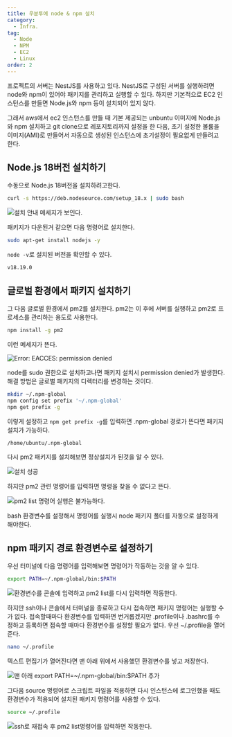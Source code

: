 ```yaml
---
title: 우분투에 node & npm 설치
category:
  - Infra.
tag:
  - Node
  - NPM
  - EC2
  - Linux
order: 2
---
```


프로젝트의 서버는 NestJS를 사용하고 있다.
NestJS로 구성된 서버를 실행하려면 node와 npm이 있어야 패키지를 관리하고 실행할 수 있다.
하지만 기본적으로 EC2 인스턴스를 만들면 Node.js와 npm 등이 설치되어 있지 않다.

그래서 aws에서 ec2 인스턴스를 만들 때 기본 제공되는 unbuntu 이미지에 Node.js와 npm 설치하고
git clone으로 레포지토리까지 설정을 한 다음,
초기 설정한 볼륨을 이미지(AMI)로 만들어서 자동으로 생성된 인스턴스에 초기설정이 필요없게 만들려고 한다.

## Node.js 18버전 설치하기

수동으로 Node.js 18버전을 설치하려고한다.

```bash
curl -s https://deb.nodesource.com/setup_18.x | sudo bash
```

![설치 안내 메세지가 보인다.](https://github.com/Zamoca42/blog/assets/96982072/66a5efed-58c8-4dee-ab42-ed3b21d116b3)

패키지가 다운된거 같으면 다음 명령어로 설치한다.

```bash
sudo apt-get install nodejs -y
```

`node -v`로 설치된 버전을 확인할 수 있다.

```text
v18.19.0
```

## 글로벌 환경에서 패키지 설치하기

그 다음 글로벌 환경에서 pm2를 설치한다.
pm2는 이 후에 서버를 실행하고 pm2로 프로세스를 관리하는 용도로 사용한다.

```bash
npm install -g pm2
```

이런 메세지가 뜬다.

![Error: EACCES: permission denied](https://github.com/Zamoca42/blog/assets/96982072/5c129845-5f7c-4597-aee2-98b46e8263f8)

node를 sudo 권한으로 설치하고나면 패키지 설치시 permission denied가 발생한다.
해결 방법은 글로벌 패키지의 디렉터리를 변경하는 것이다.

```bash
mkdir ~/.npm-global
npm config set prefix '~/.npm-global'
npm get prefix -g
```

이렇게 설정하고 `npm get prefix -g`를 입력하면 .npm-global 경로가 뜬다면 패키지 설치가 가능하다.

```text
/home/ubuntu/.npm-global
```

다시 pm2 패키지를 설치해보면 정상설치가 된것을 알 수 있다.

![설치 성공](https://github.com/Zamoca42/blog/assets/96982072/6fa483e7-5521-4762-bfcd-9503b160ca3b)

하지만 pm2 관련 명령어를 입력하면 명령을 찾을 수 없다고 뜬다.

![`pm2 list` 명령어 실행은 불가능하다.](https://github.com/Zamoca42/blog/assets/96982072/1199c2cc-14f3-4889-b874-28e4a1f78d0c)

bash 환경변수를 설정해서 명령어를 실행시 node 패키지 폴더를 자동으로 설정하게 해야한다.

## npm 패키지 경로 환경변수로 설정하기

우선 터미널에 다음 명령어를 입력해보면 명령어가 작동하는 것을 알 수 있다.

```bash
export PATH=~/.npm-global/bin:$PATH
```

![환경변수를 콘솔에 입력하고 `pm2 list`를 다시 입력하면 작동한다.](https://github.com/Zamoca42/blog/assets/96982072/6e358b40-c7ce-4d6d-ad50-fccb6dbe9d6f)

하지만 ssh이나 콘솔에서 터미널을 종료하고 다시 접속하면 패키지 명령어는 실행할 수가 없다.
접속할때마다 환경변수를 입력하면 번거롭겠지만
.profile이나 .bashrc를 수정하고 등록하면 접속할 때마다 환경변수를 설정할 필요가 없다.
우선 ~/.profile을 열어준다.

```bash
nano ~/.profile
```

텍스트 편집기가 열어진다면 맨 아래 위에서 사용했던 환경변수를 넣고 저장한다.

![맨 아래 `export PATH=~/.npm-global/bin:$PATH` 추가](https://github.com/Zamoca42/blog/assets/96982072/1e9af0bd-9f73-40f3-bcbd-fcc181325b49)

그다음 source 명령어로 스크립트 파일을 적용하면 다시 인스턴스에 로그인했을 때도 환경변수가 적용되어
설치된 패키지 명령어를 사용할 수 있다.

```bash
source ~/.profile
```

![ssh로 재접속 후 `pm2 list`명령어를 입력하면 작동한다.](https://github.com/Zamoca42/blog/assets/96982072/38d1b52a-033b-4052-9091-ca15ec59c941)
